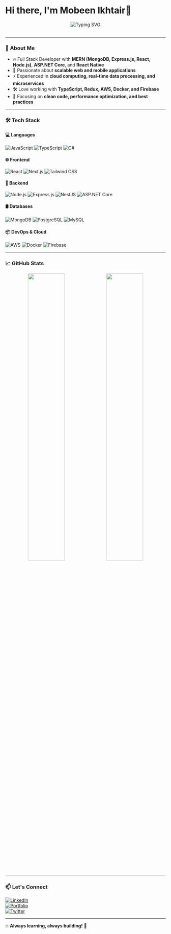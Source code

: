 <h1>Hi there, I'm Mobeen  Ikhtair👋</h1>

<p align="center">
  <img src="https://readme-typing-svg.herokuapp.com?font=Fira+Code&weight=600&size=22&duration=4000&pause=500&color=36BCF7&center=true&vCenter=true&multiline=true&width=600&height=90&lines=Full+Stack+Developer;MERN+%7C+ASP.NET+Core+%7C+React+Native;Building+Scalable+Web+%26+Mobile+Apps" alt="Typing SVG">
<br>
<br>
</p>

---

### 🚀 **About Me**
- 🔥 Full Stack Developer with **MERN (MongoDB, Express.js, React, Node.js)**, **ASP.NET Core**, and **React Native**
- 🎯 Passionate about **scalable web and mobile applications**
- ⚡ Experienced in **cloud computing, real-time data processing, and microservices**
- 🛠️ Love working with **TypeScript, Redux, AWS, Docker, and Firebase**
- 🎨 Focusing on **clean code, performance optimization, and best practices**

---

### 🛠️ **Tech Stack**
#### **💻 Languages**
![JavaScript](https://img.shields.io/badge/-JavaScript-F7DF1E?style=flat&logo=javascript&logoColor=black)
![TypeScript](https://img.shields.io/badge/-TypeScript-3178C6?style=flat&logo=typescript&logoColor=white)
![C#](https://img.shields.io/badge/-C%23-239120?style=flat&logo=c-sharp&logoColor=white)

#### **🌐 Frontend**
![React](https://img.shields.io/badge/-React-61DAFB?style=flat&logo=react&logoColor=black)
![Next.js](https://img.shields.io/badge/-Next.js-000000?style=flat&logo=next.js)
![Tailwind CSS](https://img.shields.io/badge/-TailwindCSS-38B2AC?style=flat&logo=tailwind-css&logoColor=white)

#### **🔧 Backend**
![Node.js](https://img.shields.io/badge/-Node.js-339933?style=flat&logo=node.js&logoColor=white)
![Express.js](https://img.shields.io/badge/-Express.js-000000?style=flat&logo=express)
![NestJS](https://img.shields.io/badge/-NestJS-E0234E?style=flat&logo=nestjs&logoColor=white)
![ASP.NET Core](https://img.shields.io/badge/-ASP.NET_Core-512BD4?style=flat&logo=dotnet&logoColor=white)

#### **🛢️ Databases**
![MongoDB](https://img.shields.io/badge/-MongoDB-47A248?style=flat&logo=mongodb&logoColor=white)
![PostgreSQL](https://img.shields.io/badge/-PostgreSQL-336791?style=flat&logo=postgresql&logoColor=white)
![MySQL](https://img.shields.io/badge/-MySQL-4479A1?style=flat&logo=mysql&logoColor=white)

#### **📦 DevOps & Cloud**
![AWS](https://img.shields.io/badge/-AWS-232F3E?style=flat&logo=amazon-aws&logoColor=white)
![Docker](https://img.shields.io/badge/-Docker-2496ED?style=flat&logo=docker&logoColor=white)
![Firebase](https://img.shields.io/badge/-Firebase-FFCA28?style=flat&logo=firebase&logoColor=black)

---

### 📈 **GitHub Stats**
<p align="center">
  <img src="https://github-readme-streak-stats.herokuapp.com/?user=MobeenIkhtiar&theme=react&hide_border=true" width="48%">
  <img src="https://github-readme-stats.vercel.app/api?username=MobeenIkhtiar&show_icons=true&theme=react&hide_border=true" width="48%">
</p>

---

### 📫 **Let's Connect**
[![LinkedIn](https://img.shields.io/badge/-LinkedIn-0A66C2?style=flat&logo=linkedin&logoColor=white)](https://linkedin.com/in/your-profile)  
[![Portfolio](https://img.shields.io/badge/-Portfolio-000000?style=flat&logo=vercel&logoColor=white)](https://yourportfolio.com)  
[![Twitter](https://img.shields.io/badge/-Twitter-1DA1F2?style=flat&logo=twitter&logoColor=white)](https://twitter.com/yourhandle)

---

🔥 **Always learning, always building!** 🚀

